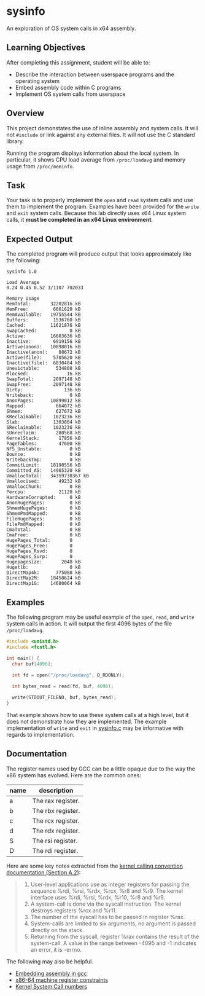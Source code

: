 sysinfo
=======

An exploration of OS system calls in x64 assembly.

Learning Objectives
-------------------

After completing this assignment, student will be able to:

- Describe the interaction between userspace programs and the operating system
- Embed assembly code within C programs
- Implement OS system calls from userspace

Overview
--------

This project demonstates the use of inline assembly and system calls. It will not `#include` or link against any external files. It will not use the C standard library.

Running the program displays information about the local system. In particular, it shows CPU load average from `/proc/loadavg` and memory usage from `/proc/meminfo`.

Task
----

Your task is to properly implement the `open` and `read` system calls and use them to implement the program. Examples have been provided for the `write` and `exit` system calls. Because this lab directly uses x64 Linux system calls, it **must be completed in an x64 Linux environment**.

Expected Output
---------------

The completed program will produce output that looks approximately like the following:

```
sysinfo 1.0

Load Average
0.24 0.45 0.52 3/1107 702033

Memory Usage
MemTotal:       32202816 kB
MemFree:         6661620 kB
MemAvailable:   19755544 kB
Buffers:         1536760 kB
Cached:         11621876 kB
SwapCached:            0 kB
Active:         16603636 kB
Inactive:        6919156 kB
Active(anon):   10898016 kB
Inactive(anon):    88672 kB
Active(file):    5705620 kB
Inactive(file):  6830484 kB
Unevictable:      534808 kB
Mlocked:              16 kB
SwapTotal:       2097148 kB
SwapFree:        2097148 kB
Dirty:               136 kB
Writeback:             0 kB
AnonPages:      10899012 kB
Mapped:           664072 kB
Shmem:            627672 kB
KReclaimable:    1023236 kB
Slab:            1303804 kB
SReclaimable:    1023236 kB
SUnreclaim:       280568 kB
KernelStack:       17856 kB
PageTables:        47600 kB
NFS_Unstable:          0 kB
Bounce:                0 kB
WritebackTmp:          0 kB
CommitLimit:    18198556 kB
Committed_AS:   14965320 kB
VmallocTotal:   34359738367 kB
VmallocUsed:       49232 kB
VmallocChunk:          0 kB
Percpu:            21120 kB
HardwareCorrupted:     0 kB
AnonHugePages:         0 kB
ShmemHugePages:        0 kB
ShmemPmdMapped:        0 kB
FileHugePages:         0 kB
FilePmdMapped:         0 kB
CmaTotal:              0 kB
CmaFree:               0 kB
HugePages_Total:       0
HugePages_Free:        0
HugePages_Rsvd:        0
HugePages_Surp:        0
Hugepagesize:       2048 kB
Hugetlb:               0 kB
DirectMap4k:      775088 kB
DirectMap2M:    18458624 kB
DirectMap1G:    14680064 kB
```

Examples
--------

The following program may be useful example of the `open`, `read`, and `write` system calls in action. It will output the first 4096 bytes of the file `/proc/loadavg`.

```c
#include <unistd.h>
#include <fcntl.h>

int main() {
  char buf[4096];

  int fd = open("/proc/loadavg", O_RDONLY);
  
  int bytes_read = read(fd, buf, 4096);

  write(STDOUT_FILENO, buf, bytes_read);
}
```

That example shows how to use these system calls at a high level, but it does not demonstrate how they are implemented. The example implementation of `write` and `exit` in [sysinfo.c](sysinfo.c) may be informative with regards to implementation.

Documentation
-------------

The register names used by GCC can be a little opaque due to the way the x86 system has evolved. Here are the common ones:

| name | description |
|------|-------------|
| a    | The rax register. |
| b    | The rbx register. |
| c    | The rcx register. |
| d    | The rdx register. |
| S    | The rsi register. |
| D    | The rdi register. |

Here are some key notes extracted from the [kernel calling convention documentation (Section A.2)](https://refspecs.linuxfoundation.org/elf/x86_64-abi-0.99.pdf):

> 1. User-level applications use as integer registers for passing the sequence %rdi, %rsi, %rdx, %rcx, %r8 and %r9. The kernel interface uses %rdi, %rsi, %rdx, %r10, %r8 and %r9.
> 2. A system-call is done via the syscall instruction. The kernel destroys registers %rcx and %r11.
> 3. The number of the syscall has to be passed in register %rax.
> 4. System-calls are limited to six arguments, no argument is passed directly on the stack.
> 5. Returning from the syscall, register %rax contains the result of the system-call. A value in the range between -4095 and -1 indicates an error, it is -errno.

The following may also be helpful.

- [Embedding assembly in gcc](https://gcc.gnu.org/onlinedocs/gcc/Extended-Asm.html#Extended-Asm)
- [x86-64 machine register constraints](https://gcc.gnu.org/onlinedocs/gcc/Machine-Constraints.html#Machine-Constraints)
- [Kernel System Call numbers](https://github.com/torvalds/linux/blob/master/arch/x86/entry/syscalls/syscall_64.tbl)
